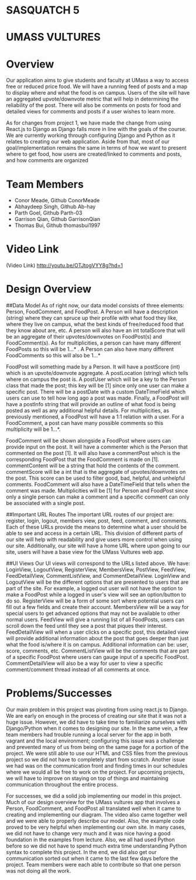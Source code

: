 # SASQUATCH 5

# UMASS VULTURES

# Overview
Our application aims to give students and faculty at UMass a way to access free or reduced price food. We will have a running feed of posts and a map to display where and what the food is on campus. Users of the site will have an aggregated upvote/downvote metric that will help in determining the reliability of the post. There will also be comments on posts for food and detailed views for comments and posts if a user wishes to learn more.

As for changes from project 1, we have made the change from using React.js to Django as Django falls more in line with the goals of the course. We are currently working through configuring Django and Python as it relates to creating our web application. Aside from that, most of our goal/implementation remains the same in terms of how we want to present where to get food, how users are created/linked to comments and posts, and how comments are organized

# Team Members

* Conor Meade, Github ConorMeade
* Abhaydeep Singh, Github Ab-hay
* Parth Goel, Github Parth-03
* Garrison Qian, Github GarrisonQian
* Thomas Bui, Github thomasbui1997

# Video Link
(Video Link)
http://youtu.be/OTJtogVYY8g?hd=1


# Design Overview

##Data Model
As of right now, our data model consists of three elements: Person, FoodComment, and FoodPost. A Person will have a description (string) where they can spruce up their profile with what food they like, where they live on campus,  what the best kinds of free/reduced food that they know about are, etc. A person will also have an int totalScore that will be an aggregate of their upvotes/downvotes on FoodPost(s) and FoodComment(s). As for multiplicities, a person can have many different FoodPosts so this will be 1...* . A Person can also have many different FoodComments so this will also be 1...*

FoodPost will something made by a Person. It will have a postScore (int) which is an upvote/downvote aggregate. A postLocation (string) which tells where on campus the post is. A postUser which will be a key to the Person class that made the post; this key will be [1] since only one user can make a specific post. There will be a postDate with a custom DateTimeField which users can use to tell how long ago a post was made. Finally, a FoodPost will have a postInfo string that will provide an outline of what food is being posted as well as any additional helpful details. For multiplicities, as previously mentioned, a FoodPost will have a 1:1 relation with a user. For a FoodComment, a post can have many possible comments so this multiplicity will be 1...*.
 
FoodComment will be shown alongside a FoodPost where users can provide input on the post. It will have a commenter which is the Person that commented on the post [1]. It will also have a commentPost which is the corresponding FoodPost that the FoodComment is made on [1]. commentContent will be a string that hold the contents of the comment. commentScore will be a int that is the aggregate of upvotes/downvotes on the post. This score can be used to filter good, bad, helpful, and unhelpful comments. FoodComment will also have a DateTimeField that tells when the comment was made. Multiplicities will be [1] for Person and FoodPost since only a single person can make a comment and a specific comment can only be associated with a single post.

##Important URL Routes
The important URL routes of our project are: register, login, logout, members view, post, feed, comment, and comments. Each of these URLs provide the means to determine what a user should be able to see and access in a certain URL. This division of different parts of our site will help with readability and give users more control when using our site. Additionally, our site will have a home URL where upon going to our site, users will have a base view for the UMass Vultures web app.

##UI Views
Our UI views will correspond to the URLs listed above. We have: LoginView, LogoutView, RegisterView, MembersView, PostView, FeedView, FeedDetailView, CommentListView, and CommentDetailView. LoginView and LogoutView will be the different options that are presented to users that are part of the site. For example, a logged out user will not have the option to make a FoodPost while a logged in user's view will see an option/button to do so. RegisterView will be a form of some sort where potential users can fill out a few fields and create their account. MembersView will be a way for special users to get advanced options that may not be available to other normal users. FeedView will give a running list of all FoodPosts, users can scroll down the feed until they see a post that piques their interest. FeedDetailView will when a user clicks on a specific post, this detailed view will provide additional information about the post that goes deeper than just what the food is/where it is on campus. Additional information can be: user, score, comments, etc. CommentListView will be the comments that are part of a specific FoodPost where users can gauge input of a specific FoodPost. CommentDetailView will also be a way for user to view a specific comment/comment thread instead of all comments at once.


# Problems/Successes
Our main problem in this project was pivoting from using react.js to Django. We are early on enough in the process of creating our site that it was not a huge issue. However, we did have to take time to familiarize ourselves with Django/Python when it comes to designing our site. In the same vein, a few team members had trouble running a local server for the app in both vagrant and the local environment; configuring this issue was a challenge and prevented many of us from being on the same page for a portion of the project. We were still able to use our HTML and CSS files from the previous project so we did not have to completely start from scratch. Another issue we had was on the communication front and finding times in our schedules where we would all be free to work on the project. For upcoming projects, we will have to improve on staying on top of things and maintaining communication throughout the entire process. 

For successes, we did a solid job implementing our model in this project. Much of our design overview for the UMass vultures app that involves a Person, FoodComment, and FoodPost all translated well when it came to creating and implementing our diagram. The video also came together well and we were able to properly describe our model. Also, the example code proved to be very helpful when implementing our own site. In many cases, we did not have to change very much and it was nice having a good foundation in the examples from lecture. Also, we all had used Python before so we did not have to spend much extra time understanding Python syntax to complete this project. In the end, we did also get our communication sorted out when it came to the last few days before the project. Team members were each able to contribute so that one person was not doing all the work.